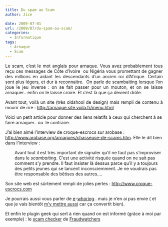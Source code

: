 ```yaml
---
title: Du spam au Scam
author: Jice

date: 2009-07-01
url: /2009/07/du-spam-au-scam/
categories:
  - Informatique
tags:
  - Arnaque
  - Scam
---
```

<p style="text-align: justify;">
  Le scam, c&#8217;est le mot anglais pour arnaque. Vous avez probablement tous reçu ces messages de Côte d&#8217;Ivoire  ou Nigéria vous promettant de gagner des millions en aidant les descendants d&#8217;un ancien roi d&#8217;Afrique. Certain sont plus légers, et dur à reconnaitre.  On parle de scambaiting lorsque l&#8217;on joue le jeu inverse : on se fait passer pour un mouton, et on se laisse arnaquer.. enfin on le laisse croire. Et c&#8217;est là que ça devient drôle.
</p>

<p style="text-align: justify;">
  Avant tout, voilà un site (très oldshool de design) mais rempli de contenu à mourir de rire : <a title="Liste arnaques" href="http://arnaque.site.voila.fr/menu.html" target="_blank">http://arnaque.site.voila.fr/menu.html</a>
</p>

Voici un petit article pour donner des liens relatifs à ceux qui cherchent à se faire arnaquer.. ou  le contraire.

J&#8217;ai bien aimé l&#8217;interview de croque-escrocs sur arobase :  <a title="Chasseuse d'escrocs" href="http://www.arobase.org/arnaques/chasseuse-de-scams.htm" target="_blank">http://www.arobase.org/arnaques/chasseuse-de-scams.htm</a>. Elle le dit bien dans l&#8217;interview :

<p style="padding-left: 30px;">
  Avant tout il est très important de signaler qu&#8217;il ne faut pas s&#8217;improviser dans le <em>scambaiting</em>. C&#8217;est une activité risquée quand on ne sait pas comment s&#8217;y prendre. Il faut insister là dessus parce qu&#8217;il y a toujours des petits jeunes qui se lancent inconsciemment. Je ne voudrais pas être responsable des bêtises des autres&#8230;.
</p>

Son site web est sûrtement rempli de jolies perles : <a title="Croque escrocs / Spambaiting" href="http://www.croque-escrocs.com/" target="_blank">http://www.croque-escrocs.com</a>

Je pourrais aussi vous parler de <a title="E Whoring" href="http://www.discodog.fr/tag/ewhoring" target="_blank">e</a>-<a title="E Whoring" href="http://www.pagasa.net/le-e-prostitue/" target="_blank">whoring</a>.. mais je n&#8217;en ai pas envie ( et que je vais bientôt <a title="Bot irc/msn" href="http://www.cote-obscur.com/automatisation-bot-msn-irc.html" target="_blank">m&#8217;y mettre aussi</a> car ça convertit bien).

Et enfin le plugin geek qui sert à rien quand on est informé (grâce à moi par exemple) : le <a title="Scam Chercker" href="http://www.fraudwatchers.org/checker/" target="_blank">scam checker</a> de <a title="FraudWatchers" href="http://www.fraudwatchers.org" target="_blank">Fraudwatchers</a>
